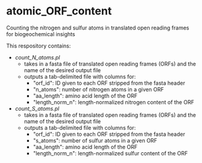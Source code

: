 # atomic_ORF_content
Counting the nitrogen and sulfur atoms in translated open reading frames for biogeochemical insights

This respository contains:
* *count_N_atoms.pl*
  * takes in a fasta file of translated open reading frames (ORFs) and the name of the desired output file
  * outputs a tab-delimited file with columns for: 
    * "orf_id": ID given to each ORF stripped from the fasta header
    * "n_atoms": number of nitrogen atoms in a given ORF
    * "aa_length": amino acid length of the ORF
    * "length_norm_n": length-normalized nitrogen content of the ORF
* *count_S_atoms.pl*
  * takes in a fasta file of translated open reading frames (ORFs) and the name of the desired output file
  * outputs a tab-delimited file with columns for: 
    * "orf_id": ID given to each ORF stripped from the fasta header
    * "s_atoms": number of sulfur atoms in a given ORF
    * "aa_length": amino acid length of the ORF
    * "length_norm_n": length-normalized sulfur content of the ORF
